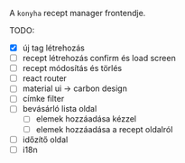 A `konyha` recept manager frontendje.

TODO:
- [x] új tag létrehozás
- [ ] recept létrehozás confirm és load screen
- [ ] recept módosítás és törlés
- [ ] react router
- [ ] material ui -> carbon design
- [ ] címke filter
- [ ] bevásárló lista oldal
  - [ ] elemek hozzáadása kézzel
  - [ ] elemek hozzáadása a recept oldalról
- [ ] időzítő oldal
- [ ] i18n
